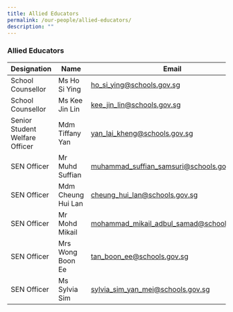 ```yaml
---
title: Allied Educators
permalink: /our-people/allied-educators/
description: ""
---
```

### Allied Educators
 
|Designation | Name | Email |
| -------- | -------- | -------- |
| School Counsellor   | Ms Ho Si Ying     | ho_si_ying@schools.gov.sg     |
| School Counsellor   | Ms Kee Jin Lin     | kee_jin_lin@schools.gov.sg     |
| Senior Student Welfare Officer   | Mdm Tiffany Yan     | yan_lai_kheng@schools.gov.sg     |
| SEN Officer  | Mr Muhd Suffian     | muhammad_suffian_samsuri@schools.gov.sg     |
| SEN Officer  | Mdm Cheung Hui Lan     | cheung_hui_lan@schools.gov.sg     |
| SEN Officer   | Mr Mohd Mikail     | mohammad_mikail_adbul_samad@schools.gov.sg     |
| SEN Officer   | Mrs Wong Boon Ee     | tan_boon_ee@schools.gov.sg     |
| SEN Officer  | Ms Sylvia Sim     | sylvia_sim_yan_mei@schools.gov.sg     |